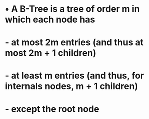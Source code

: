 # • A B-Tree is a tree of order m in which each node has
#    - at most 2m entries (and thus at most 2m + 1 children)
#    - at least m entries (and thus, for internals nodes, m + 1 children)
#    - except the root node